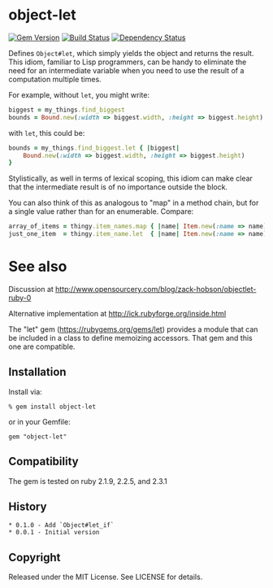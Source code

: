 # object-let

[![Gem Version](https://badge.fury.io/rb/object-let.svg)](https://badge.fury.io/rb/object-let)
[![Build Status](https://secure.travis-ci.org/ronen/object-let.png)](http://travis-ci.org/ronen/object-let)
[![Dependency Status](https://gemnasium.com/ronen/object-let.png)](https://gemnasium.com/ronen/object-let)


Defines `Object#let`, which simply yields the object and returns the result.
This idiom, familiar to Lisp programmers, can be handy to eliminate the need
for an intermediate variable when you need to use the result of a computation
multiple times.

For example, without `let`, you might write:

```ruby
biggest = my_things.find_biggest
bounds = Bound.new(:width => biggest.width, :height => biggest.height)
```

with `let`, this could be:

```ruby
bounds = my_things.find_biggest.let { |biggest|
    Bound.new(:width => biggest.width, :height => biggest.height)
}
```

Stylistically, as well in terms of lexical scoping, this idiom
can make clear that the intermediate result is of no importance outside the
block.

You can also think of this as analogous to "map" in a method chain, but for a
single value rather than for an enumerable.  Compare:

```ruby
array_of_items = thingy.item_names.map { |name| Item.new(:name => name) }
just_one_item  = thingy.item_name.let  { |name| Item.new(:name => name) }
```

# See also

Discussion at http://www.opensourcery.com/blog/zack-hobson/objectlet-ruby-0

Alternative implementation at http://ick.rubyforge.org/inside.html

The "let" gem (https://rubygems.org/gems/let) provides a module that can be
included in a class to define memoizing accessors.  That gem and this one are
compatible.

## Installation

Install via:

    % gem install object-let

or in your Gemfile:

    gem "object-let"
    
## Compatibility

The gem is tested on ruby 2.1.9, 2.2.5, and 2.3.1

## History

    * 0.1.0 - Add `Object#let_if`
    * 0.0.1 - Initial version

## Copyright

Released under the MIT License.  See LICENSE for details.


